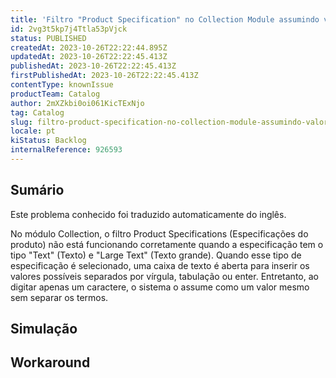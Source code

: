 ```yaml
---
title: 'Filtro "Product Specification" no Collection Module assumindo valores incorretos'
id: 2vg3t5kp7j4Ttla53pVjck
status: PUBLISHED
createdAt: 2023-10-26T22:22:44.895Z
updatedAt: 2023-10-26T22:22:45.413Z
publishedAt: 2023-10-26T22:22:45.413Z
firstPublishedAt: 2023-10-26T22:22:45.413Z
contentType: knownIssue
productTeam: Catalog
author: 2mXZkbi0oi061KicTExNjo
tag: Catalog
slug: filtro-product-specification-no-collection-module-assumindo-valores-incorretos
locale: pt
kiStatus: Backlog
internalReference: 926593
---
```


## Sumário

<div class="alert alert-info">
  <p>Este problema conhecido foi traduzido automaticamente do inglês.</p>
</div>


No módulo Collection, o filtro Product Specifications (Especificações do produto) não está funcionando corretamente quando a especificação tem o tipo "Text" (Texto) e "Large Text" (Texto grande). Quando esse tipo de especificação é selecionado, uma caixa de texto é aberta para inserir os valores possíveis separados por vírgula, tabulação ou enter. Entretanto, ao digitar apenas um caractere, o sistema o assume como um valor mesmo sem separar os termos.

## Simulação



## Workaround



